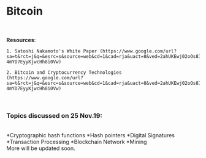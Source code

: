 # Bitcoin
<br>

**Resources**: <br>

    1. Satoshi Nakamoto's White Paper (https://www.google.com/url?sa=t&rct=j&q=&esrc=s&source=web&cd=1&cad=rja&uact=8&ved=2ahUKEwj02oOs8IXmAhWBq48KHaVRDfAQFjAAegQIARAC&url=https%3A%2F%2Fbitcoin.org%2Fbitcoin.pdf&usg=AOvVaw05-4mYD7EyyKjwcHh8i0Vw)

    2. Bitcoin and Cryptocurrency Technologies (https://www.google.com/url?sa=t&rct=j&q=&esrc=s&source=web&cd=1&cad=rja&uact=8&ved=2ahUKEwj02oOs8IXmAhWBq48KHaVRDfAQFjAAegQIARAC&url=https%3A%2F%2Fbitcoin.org%2Fbitcoin.pdf&usg=AOvVaw05-4mYD7EyyKjwcHh8i0Vw)

<br>

### **Topics discussed on 25 Nov.19:**
<br>
    *Cryptographic hash functions
    *Hash pointers
    *Digital Signatures
    *Transaction Processing
    *Blockchain Network
    *Mining
<br>
More will be updated soon.